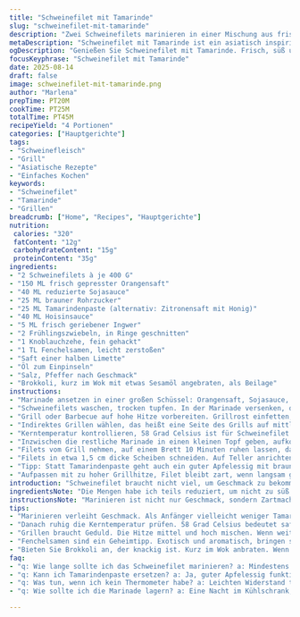 ```yaml
---
title: "Schweinefilet mit Tamarinde"
slug: "schweinefilet-mit-tamarinde"
description: "Zwei Schweinefilets marinieren in einer Mischung aus frisch gepresstem Orangensaft, sojasauce mit weniger Salz, und einer Tamarindenpaste, die überraschend Süße und Säure bringt. Das Fleisch wird dann zunächst sanft indirekt gegrillt und danach die Marinade im Topf reduziert, bis sie dick und aromatisch ist. Beigabe von Fenchelsamen und Limettensaft sorgt für eine frische, leicht würzige Note. Kohlenhydratquellen wie Brokkoli aus dem Wok runden die Mahlzeit gesund ab. Meist gelingt das Fleisch zartrosa mit einer zarten Kruste, wenn Thermometer und Geduld passen. Fehler wie zu heißes Grillen schnell verhindern. Zweifel mit Alufolie kaschieren."
metaDescription: "Schweinefilet mit Tamarinde ist ein asiatisch inspiriertes Gericht, das Geschmack und Zartheit vereint. Ideal für Grillabende."
ogDescription: "Genießen Sie Schweinefilet mit Tamarinde. Frisch, süß und sauer. Perfekt zubereitet für Ihr nächstes Grillfest."
focusKeyphrase: "Schweinefilet mit Tamarinde"
date: 2025-08-14
draft: false
image: schweinefilet-mit-tamarinde.png
author: "Marlena"
prepTime: PT20M
cookTime: PT25M
totalTime: PT45M
recipeYield: "4 Portionen"
categories: ["Hauptgerichte"]
tags:
- "Schweinefleisch"
- "Grill"
- "Asiatische Rezepte"
- "Einfaches Kochen"
keywords:
- "Schweinefilet"
- "Tamarinde"
- "Grillen"
breadcrumb: ["Home", "Recipes", "Hauptgerichte"]
nutrition: 
 calories: "320"
 fatContent: "12g"
 carbohydrateContent: "15g"
 proteinContent: "35g"
ingredients:
- "2 Schweinefilets à je 400 G"
- "150 ML frisch gepresster Orangensaft"
- "40 ML reduzierte Sojasauce"
- "25 ML brauner Rohrzucker"
- "25 ML Tamarindenpaste (alternativ: Zitronensaft mit Honig)"
- "40 ML Hoisinsauce"
- "5 ML frisch geriebener Ingwer"
- "2 Frühlingszwiebeln, in Ringe geschnitten"
- "1 Knoblauchzehe, fein gehackt"
- "1 TL Fenchelsamen, leicht zerstoßen"
- "Saft einer halben Limette"
- "Öl zum Einpinseln"
- "Salz, Pfeffer nach Geschmack"
- "Brokkoli, kurz im Wok mit etwas Sesamöl angebraten, als Beilage"
instructions:
- "Marinade ansetzen in einer großen Schüssel: Orangensaft, Sojasauce, Zucker, Tamarindenpaste, Hoisinsauce verrühren. Ingwer, Knoblauch und Fenchelsamen zugeben. Gut durchmischen. Limettensaft zuletzt unterrühren, sonst gerinnt die Mischung eventuell."
- "Schweinefilets waschen, trocken tupfen. In der Marinade versenken, darauf achten, dass alle Seiten gut bedeckt sind. Mindestens 90 Minuten, besser 3-4 Stunden im Kühlschrank einwirken lassen. Das intensivere Aroma kommt mit Zeit."
- "Grill oder Barbecue auf hohe Hitze vorbereiten. Grillrost einfetten, um Kleben zu vermeiden. Fleisch aus der Marinade holen, Marinade auffangen. Leicht mit Pfeffer würzen, Salz wegen Sojasauce sparsam dosieren."
- "Indirektes Grillen wählen, das heißt eine Seite des Grills auf mittlere Hitze stellen, während die andere hohe Hitze bietet. Filets zuerst auf die mittlere Hitze legen, Deckel schließen. So zieht das Fleisch gleichmäßig durch ohne auszutrocknen. Nach etwa 15 Minuten wenden, achten auf schöne Grillstreifen und zarte Farbe, nicht zu dunkel werden lassen."
- "Kerntemperatur kontrollieren, 58 Grad Celsius ist für Schweinefilet innen noch leicht rosa und saftig. 5-7 Minuten länger, wenn durchgängig gar gewünscht, aber schnell wird es trocken. Wer kein Thermometer hat, kann an der Fleischfläche mit Finger leichten Widerstand testen - zu weich ist roh, zu fest durchgebraten."
- "Inzwischen die restliche Marinade in einen kleinen Topf geben, aufkochen lassen. Hitze reduzieren und ständig rühren, bis die Sauce dicklich wird und glänzt. Das ist die Reduktion, die den intensiven Geschmack trägt."
- "Filets vom Grill nehmen, auf einem Brett 10 Minuten ruhen lassen, damit sich die Säfte setzen. Sonst läuft beim Anschneiden alles heraus und das Filet wird trocken."
- "Filets in etwa 1,5 cm dicke Scheiben schneiden. Auf Teller anrichten, mit der Tamarindensauce übergießen. Frühlingszwiebeln darüber streuen. Wer Brokkoli als Beilage möchte, rechnet ihn zuletzt kurz im Wok angebraten mit ein – knackig, mit etwas Sesamöl und Salz passt das sehr gut."
- "Tipp: Statt Tamarindenpaste geht auch ein guter Apfelessig mit braunem Zucker. Wer keine Hoisinsauce findet, kann süße Sojasauce oder dunkle Misopaste mit etwas Honig nehmen. Wichtig ist das Zusammenspiel aus süß, sauer, salzig und etwas Schärfe von Ingwer."
- "Aufpassen mit zu hoher Grillhitze, Filet bleibt zart, wenn langsam gegart. Lieber Zeit mitbringen, dann funktioniert das wirklich gut."
introduction: "Schweinefilet braucht nicht viel, um Geschmack zu bekommen. In meiner Variante ist die Tamarinde der heimliche Star, bringt eine angenehme Säure und fruchtige Säure ins Spiel. Orangensaft sorgt für Frische, Hoisinsauce zaubert eine süßliche Tiefe. Das Zusammenspiel mit Ingwer, Knoblauch und Fenchelsamen wirkt schnell und verleiht dem Fleisch eine feine Würze. Ich habe ausprobiert, wie viel Marinierzeit nötig ist, und 3 Stunden sind optimal. Das Grillen indirekt und das Ruhen danach sind Käse beim perfekten Ergebnis. Was fehlt? Brokkoli aus dem Wok – schnell, gesund, knackig. Wer keine Tamarinde zur Hand hat, kann improvisieren, doch die Kombination ist so etwas wie eine kleine Geschmacksexplosion. Die Sauce muss einfach dick genug sein, sonst versickert alles. Im Original wird meist länger gegrillt, ich hab die Zeiten leicht reduziert und die Marinade verändert. "
ingredientsNote: "Die Mengen habe ich teils reduziert, um nicht zu süß zu werden – besonders Zucker. Bei Tamarindenpaste immer die Qualität prüfen, manche sind sehr sauer, andere eher mild. Wer keine hat, kann mit Limettensaft und Honig improvisieren, nicht exakt gleich, aber die Richtung stimmt. Fenchelsamen geben eine exotische Note, helfen gegen den typischen Schinkenreiz, und das Ingwerstückchen nicht zu fein reiben – sonst wird es zu dominant. Knoblauch darf ruhig grob gehackt sein, gibt mehr Biss. Die Sojasauce lieber salzreduziert nehmen, sonst bitte am Ende weniger nachsalzen. Öl zum Bestreichen gern geschmacksneutral oder gutes Erdnussöl. Die Frühlingszwiebeln frisch und knackig, nicht zu lange lagern, damit der frische Biss bleibt."
instructionsNote: "Marinieren ist nicht nur Geschmack, sondern Zartmacher. Die Säure im Orangensaft und Tamarinde arbeiten am Fleisch. Das Ruhen nach dem Grillen ist Pflicht – sonst verliert man den Saft. Wer keinen Grill hat, kann das Filet auch im Ofen bei 140 Grad indirekt garen, dauert 25-30 Minuten, danach kurz scharf anbraten für Farbe. Die Sauce abseihen ist möglich, aber ich mag die Stückchen, geben nochmal Aroma. Beim Aufkochen der Marinade immer rühren, damit sie nicht anbrennt. Wenn die Sauce zu dick wird vor dem Servieren, mit etwas Wasser verdünnen. Wichtig: Kerntemperatur prüfen, nichts ist schlimmer als trockenes Filet. Brokkoli nicht verkochen – knackig, leicht glasig, mit wenig Öl. So bleibt alles frisch. Geschmacklich nachwürzen erst am Schluss, sonst wird die Sauce zu salzig oder zu süß. Jeder Grill funktioniert anders, deshalb immer im Auge behalten!"
tips:
- "Marinieren verleiht Geschmack. Als Anfänger vielleicht weniger Tamarinde. Übertreiben kann die Balance stören. Letztlich zart und aromatisch wird das Fleisch mit der richtigen Zeit und der perfekten Marinade."
- "Danach ruhig die Kerntemperatur prüfen. 58 Grad Celsius bedeutet saftig. Kerntemperatur ist der Schlüssel. Das fühlt sich zart an, doch pures Gefühl kann trügerisch sein. Wer unsicher ist, nutzt besser ein Thermometer."
- "Grillen braucht Geduld. Die Hitze mittel und hoch mischen. Wenn weitergegrillt werden muss, nicht zu lange auf der direkten Hitze lassen. Ansonsten wird das Filet trocken und hart. Ruhen nach dem Grillen ist Pflicht, um die Säfte zu halten."
- "Fenchelsamen sind ein Geheimtipp. Exotisch und aromatisch, bringen sie eine feine Nuance. Doch Vorsicht, nicht übertreiben. Eine kleine Menge macht den Unterschied zwischen einem guten und einem großartigen Gericht. Knoblauch muss nicht fein sein."
- "Bieten Sie Brokkoli an, der knackig ist. Kurz im Wok anbraten. Wenn er zu lange gart, wird er matschig. Mit Sesamöl ist der Geschmack tiefer. Auch andere Gemüsesorten sind denkbar, aber Brokkoli bleibt mein Favorit."
faq:
- "q: Wie lange sollte ich das Schweinefilet marinieren? a: Mindestens 90 Minuten. Länger ist oft besser, so bis zu 4 Stunden. Das Fleisch wird köstlich aromatisch, vor allem bei intensivem Grillgeschmack."
- "q: Kann ich Tamarindenpaste ersetzen? a: Ja, guter Apfelessig funktioniert. Vermischen mit etwas braunem Zucker. Die Kombination ist anders, aber Geschmack bleibt. Ansonsten Limettensaft und Honig als Wahl."
- "q: Was tun, wenn ich kein Thermometer habe? a: Leichten Widerstand testen mit dem Finger. Zu weich, das ist roh. Zu fest, das ist durchgebraten. Alternativ gesehen, sieht das Fleisch saftig aus, das ist ein gutes Zeichen."
- "q: Wie sollte ich die Marinade lagern? a: Eine Nacht im Kühlschrank, geht. Allerdings, am besten frisch verwenden. Restliche Marinade kann gekocht werden. Haltbar gemacht kann sie auch etwas gelagert werden. Achten Sie auf Geschmack."

---
```

